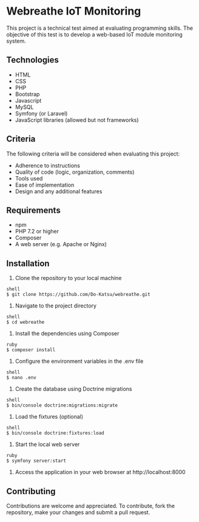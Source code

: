 # Webreathe IoT Monitoring

This project is a technical test aimed at evaluating programming skills. The objective of this test is to develop a web-based IoT module monitoring system.

## Technologies

- HTML
- CSS
- PHP
- Bootstrap
- Javascript
- MySQL
- Symfony (or Laravel)
- JavaScript libraries (allowed but not frameworks)

## Criteria

The following criteria will be considered when evaluating this project:

- Adherence to instructions
- Quality of code (logic, organization, comments)
- Tools used
- Ease of implementation
- Design and any additional features

## Requirements

- npm
- PHP 7.2 or higher
- Composer
- A web server (e.g. Apache or Nginx)

## Installation

1. Clone the repository to your local machine

```
shell
$ git clone https://github.com/Do-Katsu/webreathe.git
```

1. Navigate to the project directory

```
shell
$ cd webreathe
```

1. Install the dependencies using Composer

```
ruby
$ composer install
```

1. Configure the environment variables in the .env file

```
shell
$ nano .env
```

1. Create the database using Doctrine migrations

```
shell
$ bin/console doctrine:migrations:migrate
```

1. Load the fixtures (optional)

```
shell
$ bin/console doctrine:fixtures:load
```

1. Start the local web server

```
ruby
$ symfony server:start
```

1. Access the application in your web browser at http://localhost:8000

## Contributing

Contributions are welcome and appreciated. To contribute, fork the repository, make your changes and submit a pull request.

